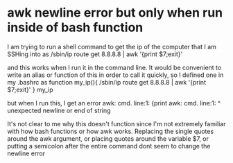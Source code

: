
# awk newline error but only when run inside of bash function

I am trying to run a shell command to get the ip of the computer that I am SSHing into as
/sbin/ip route get 8.8.8.8 | awk '{print $7;exit}'

and this works when I run it in the command line. It would be convenient to write an alias or function of this in order to call it quickly, so I defined one in my .bashrc as
function my_ip(){
        /sbin/ip route get 8.8.8.8 | awk '{print $7;exit}'
}
my_ip

but when I run this, I get an error
awk: cmd. line:1: {print
awk: cmd. line:1:       ^ unexpected newline or end of string

It's not clear to me why this doesn't function since I'm not extremely familiar with how bash functions or how awk works.
Replacing the single quotes around the awk argument, or placing quotes around the variable $7, or putting a semicolon after the entire command dont seem to change the newline error

        
